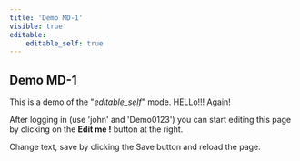 ```yaml
---
title: 'Demo MD-1'
visible: true
editable:
    editable_self: true
---
```


## Demo MD-1

This is a demo of the "<i>editable_self</i>" mode. HELLo!!! Again!

After logging in (use 'john' and 'Demo0123') you can start editing this page by clicking on the <b>Edit me !</b> button at the right.

Change text, save by clicking the Save button and reload the page.